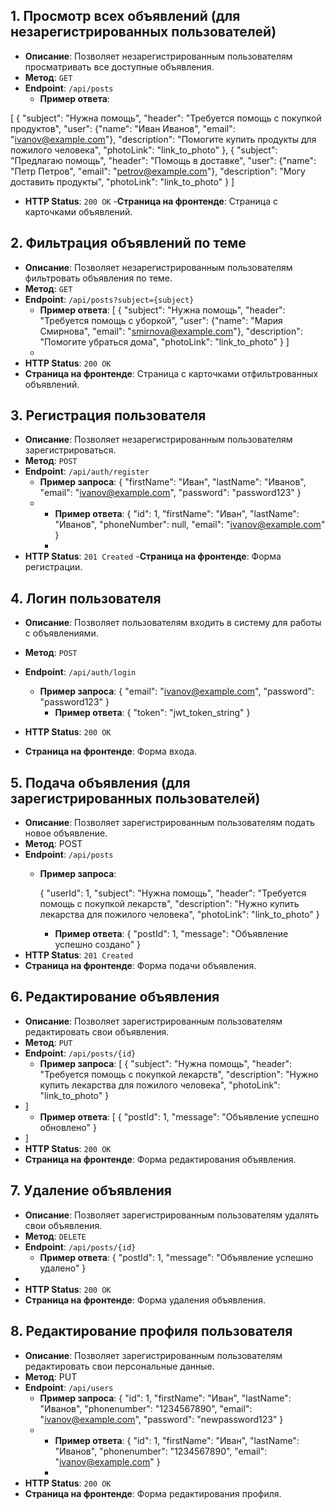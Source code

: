 ## 1. Просмотр всех объявлений (для незарегистрированных пользователей)
- **Описание**: Позволяет незарегистрированным пользователям просматривать все доступные объявления.
- **Метод**: `GET`
- **Endpoint**: `/api/posts`
  - **Пример ответа**:
  
[ 
    {
        "subject": "Нужна помощь",
        "header": "Требуется помощь с покупкой продуктов",
        "user": {"name": "Иван Иванов", "email": "ivanov@example.com"},
        "description": "Помогите купить продукты для пожилого человека",
        "photoLink": "link_to_photo"
    },
    {
        "subject": "Предлагаю помощь",
        "header": "Помощь в доставке",
        "user": {"name": "Петр Петров", "email": "petrov@example.com"},
        "description": "Могу доставить продукты",
        "photoLink": "link_to_photo"
    }
]

  - **HTTP Status**: `200 OK`
  -**Страница на фронтенде**: Страница с карточками объявлений.

## 2. Фильтрация объявлений по теме
- **Описание**: Позволяет незарегистрированным пользователям фильтровать объявления по теме.
- **Метод**: `GET`
- **Endpoint**: `/api/posts?subject={subject}`
  - **Пример ответа**:
  [
      {
          "subject": "Нужна помощь",
          "header": "Требуется помощь с уборкой",
          "user": {"name": "Мария Смирнова", "email": "smirnova@example.com"},
          "description": "Помогите убраться дома",
          "photoLink": "link_to_photo"
      }
]
  - 
- **HTTP Status**: `200 OK`
- **Страница на фронтенде**: Страница с карточками отфильтрованных объявлений.

## 3. Регистрация пользователя
 - **Описание**: Позволяет незарегистрированным пользователям зарегистрироваться.
- **Метод**: `POST`
- **Endpoint**: `/api/auth/register`
  - **Пример запроса**:
  {
      "firstName": "Иван",
      "lastName": "Иванов",
      "email": "ivanov@example.com",
      "password": "password123"
  }
  - 
    - **Пример ответа**:
    {
        "id": 1,
        "firstName": "Иван",
        "lastName": "Иванов",
        "phoneNumber": null,
        "email": "ivanov@example.com"
    }
    - 
- **HTTP Status**: `201 Created`
-**Страница на фронтенде**: Форма регистрации.

## 4. Логин пользователя
- **Описание**: Позволяет пользователям входить в систему для работы с объявлениями.
- **Метод**: `POST`
- **Endpoint**: `/api/auth/login`
  - **Пример запроса**:
  {
      "email": "ivanov@example.com",
      "password": "password123"
  }
    - **Пример ответа**:
    {
      "token": "jwt_token_string"
    }
  
- **HTTP Status**: `200 OK`
- **Страница на фронтенде**: Форма входа.

## 5. Подача объявления (для зарегистрированных пользователей)
- **Описание**: Позволяет зарегистрированным пользователям подать новое объявление.
- **Метод**: POST
 - **Endpoint**: `/api/posts`
   - **Пример запроса**:
  
       {
           "userId": 1,
           "subject": "Нужна помощь",
           "header": "Требуется помощь с покупкой лекарств",
           "description": "Нужно купить лекарства для пожилого человека",
           "photoLink": "link_to_photo"
       }

     - **Пример ответа**:
     {
         "postId": 1,
         "message": "Объявление успешно создано"
     }
- **HTTP Status**: `201 Created`
- **Cтраница на фронтенде**: Форма подачи объявления.

## 6. Редактирование объявления
- **Описание**: Позволяет зарегистрированным пользователям редактировать свои объявления.
- **Метод**: `PUT`
- **Endpoint**: `/api/posts/{id}`
  - **Пример запроса**:
  [
      {
          "subject": "Нужна помощь",
          "header": "Требуется помощь с покупкой лекарств",
          "description": "Нужно купить лекарства для пожилого человека",
          "photoLink": "link_to_photo"
      }
- ]
  - **Пример ответа**:
  [
        {
            "postId": 1,
            "message": "Объявление успешно обновлено"
        }
- ]
- **HTTP Status**: `200 OK`
- **Страница на фронтенде**: Форма редактирования объявления.

## 7. Удаление объявления
- **Описание**: Позволяет зарегистрированным пользователям удалять свои объявления.
- **Метод**: `DELETE`
- **Endpoint**: `/api/posts/{id}`
  - **Пример ответа**:
  {
      "postId": 1,
      "message": "Объявление успешно удалено"
  }
- 
- **HTTP Status**: `200 OK`
- **Страница на фронтенде**: Форма удаления объявления.

## 8. Редактирование профиля пользователя
- **Описание**: Позволяет зарегистрированным пользователям редактировать свои персональные данные.
- **Метод**: PUT
- **Endpoint**: `/api/users`
  - **Пример запроса**:
  {
      "id": 1,
      "firstName": "Иван",
      "lastName": "Иванов",
      "phonenumber": "1234567890",
      "email": "ivanov@example.com",
      "password": "newpassword123"
  }
  - 
    - **Пример ответа**:
    {
        "id": 1,
        "firstName": "Иван",
        "lastName": "Иванов",
        "phonenumber": "1234567890",
        "email": "ivanov@example.com"
    }
    - 
- **HTTP Status**: `200 OK`
- **Страница на фронтенде**: Форма редактирования профиля.